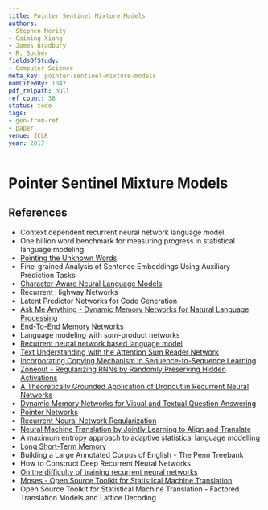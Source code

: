 ```yaml
---
title: Pointer Sentinel Mixture Models
authors:
- Stephen Merity
- Caiming Xiong
- James Bradbury
- R. Socher
fieldsOfStudy:
- Computer Science
meta_key: pointer-sentinel-mixture-models
numCitedBy: 1042
pdf_relpath: null
ref_count: 38
status: todo
tags:
- gen-from-ref
- paper
venue: ICLR
year: 2017
---
```


# Pointer Sentinel Mixture Models

## References

- Context dependent recurrent neural network language model
- One billion word benchmark for measuring progress in statistical language modeling
- [Pointing the Unknown Words](./pointing-the-unknown-words.md)
- Fine-grained Analysis of Sentence Embeddings Using Auxiliary Prediction Tasks
- [Character-Aware Neural Language Models](./character-aware-neural-language-models.md)
- Recurrent Highway Networks
- Latent Predictor Networks for Code Generation
- [Ask Me Anything - Dynamic Memory Networks for Natural Language Processing](./ask-me-anything-dynamic-memory-networks-for-natural-language-processing.md)
- [End-To-End Memory Networks](./end-to-end-memory-networks.md)
- Language modeling with sum-product networks
- [Recurrent neural network based language model](./recurrent-neural-network-based-language-model.md)
- [Text Understanding with the Attention Sum Reader Network](./text-understanding-with-the-attention-sum-reader-network.md)
- [Incorporating Copying Mechanism in Sequence-to-Sequence Learning](./incorporating-copying-mechanism-in-sequence-to-sequence-learning.md)
- [Zoneout - Regularizing RNNs by Randomly Preserving Hidden Activations](./zoneout-regularizing-rnns-by-randomly-preserving-hidden-activations.md)
- [A Theoretically Grounded Application of Dropout in Recurrent Neural Networks](./a-theoretically-grounded-application-of-dropout-in-recurrent-neural-networks.md)
- [Dynamic Memory Networks for Visual and Textual Question Answering](./dynamic-memory-networks-for-visual-and-textual-question-answering.md)
- [Pointer Networks](./pointer-networks.md)
- [Recurrent Neural Network Regularization](./recurrent-neural-network-regularization.md)
- [Neural Machine Translation by Jointly Learning to Align and Translate](./neural-machine-translation-by-jointly-learning-to-align-and-translate.md)
- A maximum entropy approach to adaptive statistical language modelling
- [Long Short-Term Memory](./long-short-term-memory.md)
- Building a Large Annotated Corpus of English - The Penn Treebank
- How to Construct Deep Recurrent Neural Networks
- [On the difficulty of training recurrent neural networks](./on-the-difficulty-of-training-recurrent-neural-networks.md)
- [Moses - Open Source Toolkit for Statistical Machine Translation](./moses-open-source-toolkit-for-statistical-machine-translation.md)
- Open Source Toolkit for Statistical Machine Translation - Factored Translation Models and Lattice Decoding
